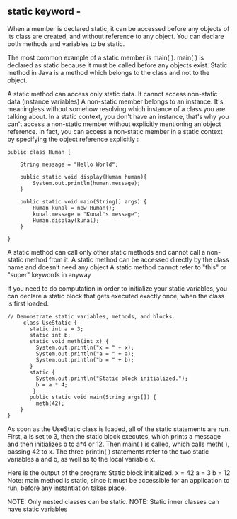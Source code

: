 ## static keyword - 

When a member is declared static, it can be accessed before any objects of its class are created,
and without reference to any object. You can declare both methods and variables to be static.

The most common example of a static member is main( ).
main( ) is declared as static because it must be called before any objects exist.
Static method in Java is a method which belongs to the class and not to the object.

A static method can access only static data. It cannot access non-static data (instance variables)
A non-static member belongs to an instance. It's meaningless without somehow resolving which instance of a class you
are talking about. In a static context, you don't have an instance, that's why you can't access a non-static member
without explicitly mentioning an object reference.
In fact, you can access a non-static member in a static context by specifying the object reference explicitly :
```
public class Human {

    String message = "Hello World";

    public static void display(Human human){
        System.out.println(human.message);
    }

    public static void main(String[] args) {
        Human kunal = new Human();
        kunal.message = "Kunal's message";
        Human.display(kunal);
    }

}
```
A static method can call only other static methods and cannot call a non-static method from it.
A static method can be accessed directly by the class name and doesn’t need any object
A static method cannot refer to "this" or "super" keywords in anyway

If you need to do computation in order to initialize your static variables,
you can declare a static block that gets executed exactly once, when the class is first loaded.
```
// Demonstrate static variables, methods, and blocks.
     class UseStatic {
       static int a = 3;
       static int b;
       static void meth(int x) {
         System.out.println("x = " + x);
         System.out.println("a = " + a);
         System.out.println("b = " + b);
       }
       static {
         System.out.println("Static block initialized.");
         b = a * 4;
        }
       public static void main(String args[]) {
         meth(42);
    }
}
```
As soon as the UseStatic class is loaded, all of the static statements are run. First, a is set to 3,
then the static block executes, which prints a message and then initializes b to a*4 or 12. Then main( ) is called,
which calls meth( ), passing 42 to x. The three println( ) statements refer to the two static variables a and b,
as well as to the local variable x.

Here is the output of the program:
Static block initialized. x = 42
a = 3
b = 12
Note: main method is static, since it must be accessible for an application to run, before any instantiation takes place.

NOTE: Only nested classes can be static.
NOTE: Static inner classes can have static variables
